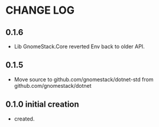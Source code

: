 # CHANGE LOG

## 0.1.6

- Lib GnomeStack.Core reverted Env back to older API.

## 0.1.5

- Move source to github.com/gnomestack/dotnet-std from github.com/gnomestack/dotnet

## 0.1.0 initial creation

- created.

